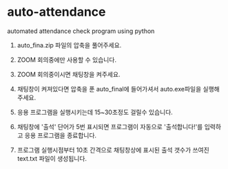 # auto-attendance
automated attendance check program using python

1. auto_fina.zip 파일의 압축을 풀어주세요.

2. ZOOM 회의중에만 사용할 수 있습니다.

3. ZOOM 회의중이시면 채팅창을 켜주세요.

4. 채팅창이 켜져있다면 압축을 푼 auto_final에 들어가셔서 auto.exe파일을 실행해주세요.

5. 응용 프로그램을 실행시키는데 15~30초정도 걸릴수 있습니다.

6. 채팅창에 '출석' 단어가 5번 표시되면 프로그램이 자동으로 '출석합니다!'를 입력하고 응용 프로그램을 종료합니다.

7. 프로그램 실행시점부터 10초 간격으로 채팅창상에 표시된 출석 갯수가 쓰여진 text.txt 파일이 생성됩니다. 
